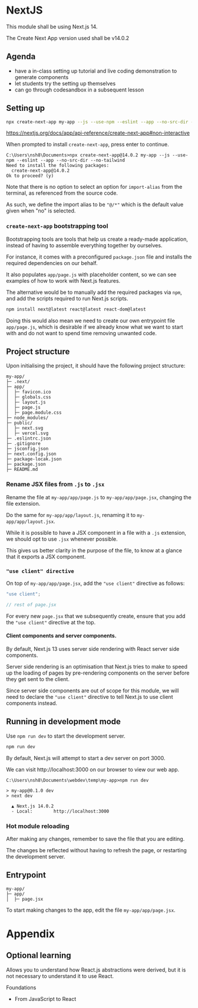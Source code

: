 # NextJS

This module shall be using Next.js 14.

The Create Next App version used shall be v14.0.2

## Agenda

- have a in-class setting up tutorial and live coding demonstration to generate components
- let students try the setting up themselves
- can go through codesandbox in a subsequent lesson

## Setting up

```bash
npx create-next-app my-app --js --use-npm --eslint --app --no-src-dir --no-tailwind  --import-alias "@/*"
```

https://nextjs.org/docs/app/api-reference/create-next-app#non-interactive

When prompted to install `create-next-app`, press enter to continue.

```
C:\Users\nsh8\Documents>npx create-next-app@14.0.2 my-app --js --use-npm --eslint --app --no-src-dir --no-tailwind
Need to install the following packages:
  create-next-app@14.0.2
Ok to proceed? (y)
```

Note that there is no option to select an option for `import-alias` from the terminal, as referenced from the source code.

As such, we define the import alias to be `"@/*"` which is the default value given when "no" is selected.

### `create-next-app` bootstrapping tool

Bootstrapping tools are tools that help us create a ready-made application, instead of having to assemble everything together by ourselves.

For instance, it comes with a preconfigured `package.json` file and installs the required dependencies on our behalf.

It also populates `app/page.js` with placeholder content, so we can see examples of how to work with Next.js features.

The alternative would be to manually add the required packages via `npm`, and add the scripts required to run Next.js scripts.

```bash
npm install next@latest react@latest react-dom@latest
```

Doing this would also mean we need to create our own entrypoint file `app/page.js`, which is desirable if we already know what we want to start with and do not want to spend time removing unwanted code.

## Project structure

Upon initialising the project, it should have the following project structure:

```
my-app/
├─ .next/
├─ app/
│  ├─ favicon.ico
│  ├─ globals.css
│  ├─ layout.js
│  ├─ page.js
│  ├─ page.module.css
├─ node_modules/
├─ public/
│  ├─ next.svg
│  ├─ vercel.svg
├─ .eslintrc.json
├─ .gitignore
├─ jsconfig.json
├─ next.config.json
├─ package-locak.json
├─ package.json
├─ README.md
```

### Rename JSX files from `.js` to `.jsx`

Rename the file at `my-app/app/page.js` to `my-app/app/page.jsx`, changing the file extension.

Do the same for `my-app/app/layout.js`, renaming it to `my-app/app/layout.jsx`.

While it is possible to have a JSX component in a file with a `.js` extension, we should opt to use `.jsx` whenever possible.

This gives us better clarity in the purpose of the file, to know at a glance that it exports a JSX component.

### `"use client" directive`

On top of `my-app/app/page.jsx`, add the `"use client"` directive as follows:

```jsx
"use client";

// rest of page.jsx
```

For every new `page.jsx` that we subsequently create, ensure that you add the `"use client"` directive at the top.

#### Client components and server components.

By default, Next.js 13 uses server side rendering with React server side components.

Server side rendering is an optimisation that Next.js tries to make to speed up the loading of pages by pre-rendering components on the server before they get sent to the client.

Since server side components are out of scope for this module, we will need to declare the `"use client"` directive to tell Next.js to use client components instead.

## Running in development mode

Use `npm run dev` to start the development server.

```bash
npm run dev
```

By default, Next.js will attempt to start a dev server on port 3000.

We can visit http://localhost:3000 on our browser to view our web app.

```
C:\Users\nsh8\Documents\webdev\temp\my-app>npm run dev

> my-app@0.1.0 dev
> next dev

  ▲ Next.js 14.0.2
  - Local:        http://localhost:3000
```

### Hot module reloading

After making any changes, remember to save the file that you are editing.

The changes be reflected without having to refresh the page, or restarting the development server.

## Entrypoint

```
my-app/
├─ app/
│  ├─ page.jsx
```

To start making changes to the app, edit the file `my-app/app/page.jsx`.

# Appendix

## Optional learning

Allows you to understand how React.js abstractions were derived, but it is not necessary to understand it to use React.

Foundations

- From JavaScript to React
